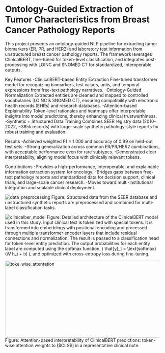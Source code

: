 # Ontology-Guided Extraction of Tumor Characteristics from Breast Cancer Pathology Reports



This project presents an ontology-guided NLP pipeline for extracting tumor biomarkers (ER, PR, and HER2) and laboratory test information from unstructured breast cancer pathology reports. The framework leverages ClinicalBERT, fine-tuned for token-level classification, and integrates post-processing with LOINC and SNOMED CT for standardized, interoperable outputs.

Key Features
-ClinicalBERT-based Entity Extraction
 Fine-tuned transformer model for recognizing biomarkers, test values, units, and temporal expressions from free-text pathology narratives.
-Ontology-Guided Normalization
 Extracted entities are cleaned and mapped to controlled vocabularies (LOINC & SNOMED CT), ensuring compatibility with electronic health records (EHRs) and research databases.
-Attention-based Explainability
 Token-level rationales and heatmaps offer interpretable insights into model predictions, thereby enhancing clinical trustworthiness.
-Synthetic + Structured Data Training
 Combines SEER registry data (2010–2022, ~385k records) with large-scale synthetic pathology-style reports for robust training and evaluation.

Results
-Achieved weighted F1 = 1.000 and accuracy of 0.99 on held-out test sets.
-Strong generalization across common ER/PR/HER2 combinations, with acceptable performance even for rare subtypes.
-Demonstrated clear interpretability, aligning model focus with clinically relevant tokens.

Contributions
-Provides a high-performance, interoperable, and explainable information extraction system for oncology.
-Bridges gaps between free-text pathology reports and standardized data for decision support, clinical trials, and large-scale cancer research.
-Moves toward multi-institutional integration and scalable clinical deployment.

![data_preprocessing](https://github.com/user-attachments/assets/b0ea7f13-80ec-455f-bee5-77df9f96e5ce)
Figure: Structured data from the SEER database and unstructured synthetic reports are preprocessed and combined for multi-label classification tasks.

![clinicalber_model](https://github.com/user-attachments/assets/7181cb1b-b8d0-4d48-9970-ab167fe8344c)
Figure: Detailed architecture of the ClinicalBERT model used in this study. Input clinical text is tokenized with special tokens. It is transformed into embeddings with positional encoding and processed through multiple transformer encoder layers that include residual connections and normalization. The result is passed to a classification head for token-level entity prediction. The output probabilities for each entity label are computed using the softmax function, \( \hat{y}_t = \text{softmax}(W h_t + b) \), and optimized with cross-entropy loss during fine-tuning.

<img width="975" height="249" alt="toke_wise_attentation" src="https://github.com/user-attachments/assets/37cf352b-b997-4ad1-8967-626ae1224181" />
Figure: Attention-based interpretability of ClinicalBERT predictions: token-wise attention weights to [$CLS$] in a representative clinical note.



